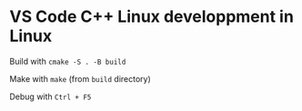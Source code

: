 # VS Code C++ Linux developpment in Linux

Build with `cmake -S . -B build`

Make with `make` (from `build` directory)

Debug with `Ctrl + F5`